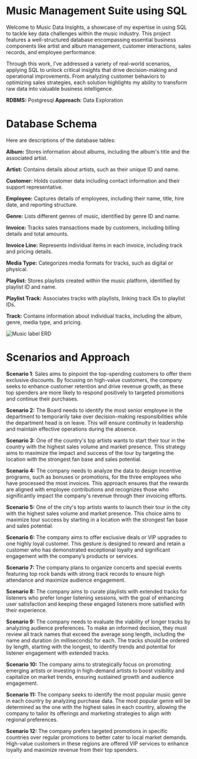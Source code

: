 # Music Management Suite using SQL
Welcome to Music Data Insights, a showcase of my expertise in using SQL to tackle key data challenges within the music industry. This project features a well-structured database encompassing essential business components like artist and album management, customer interactions, sales records, and employee performance.

Through this work, I’ve addressed a variety of real-world scenarios, applying SQL to unlock critical insights that drive decision-making and operational improvements. From analyzing customer behaviors to optimizing sales strategies, each solution highlights my ability to transform raw data into valuable business intelligence.

**RDBMS:** Postgresql
**Approach:** Data Exploration

# Database Schema
Here are descriptions of the database tables:

**Album:** Stores information about albums, including the album's title and the associated artist.

**Artist:** Contains details about artists, such as their unique ID and name.

**Customer:** Holds customer data including contact information and their support representative.

**Employee:** Captures details of employees, including their name, title, hire date, and reporting structure.

**Genre:** Lists different genres of music, identified by genre ID and name.

**Invoice:** Tracks sales transactions made by customers, including billing details and total amounts.

**Invoice Line:** Represents individual items in each invoice, including track and pricing details.

**Media Type:** Categorizes media formats for tracks, such as digital or physical.

**Playlist:** Stores playlists created within the music platform, identified by playlist ID and name.

**Playlist Track:** Associates tracks with playlists, linking track IDs to playlist IDs.

**Track:** Contains information about individual tracks, including the album, genre, media type, and pricing.

![Music label ERD](https://github.com/user-attachments/assets/d32a39eb-3a98-4efc-b61f-b839b8827457)

# Scenarios and Approach
**Scenario 1**: Sales aims to pinpoint the top-spending customers to offer them exclusive discounts. 
By focusing on high-value customers, the company seeks to enhance customer retention and 
drive revenue growth, as these top spenders are more likely to respond positively to targeted 
promotions and continue their purchases.

**Scenario 2:** The Board needs to identify the most senior employee in the department to 
temporarily take over decision-making responsibilities while the department head is on leave. 
This will ensure continuity in leadership and maintain effective operations during the absence.

**Scenario 3:** One of the country's top artists wants to start their tour in the country with the 
highest sales volume and market presence. This strategy aims to maximize the impact and success
of the tour by targeting the location with the strongest fan base and sales potential.

**Scenario 4:** The company needs to analyze the data to design incentive programs, such as bonuses
or promotions, for the three employees who have processed the most invoices. This approach 
ensures that the rewards are aligned with employee contributions and recognizes those who 
significantly impact the company's revenue through their invoicing efforts.

**Scenario 5:** One of the city's top artists wants to launch their tour in the city with the 
highest sales volume and market presence. This choice aims to maximize tour success by 
starting in a location with the strongest fan base and sales potential. 

**Scenario 6:** The company aims to offer exclusive deals or VIP upgrades to one highly loyal 
customer. This gesture is designed to reward and retain a customer who has demonstrated 
exceptional loyalty and significant engagement with the company’s products or services.

**Scenario 7:** The company plans to organize concerts and special events featuring top rock bands 
with strong track records to ensure high attendance and maximize audience engagement.

**Scenario 8:** The company aims to curate playlists with extended tracks for listeners who prefer 
longer listening sessions, with the goal of enhancing user satisfaction and keeping these 
engaged listeners more satisfied with their experience.

**Scenario 9:** The company needs to evaluate the viability of longer tracks by analyzing audience 
preferences. To make an informed decision, they must review all track names that exceed the 
average song length, including the name and duration (in milliseconds) for each. The tracks 
should be ordered by length, starting with the longest, to identify trends and potential for 
listener engagement with extended tracks.

**Scenario 10:** The company aims to strategically focus on promoting emerging artists or investing 
in high-demand artists to boost visibility and capitalize on market trends, ensuring 
sustained growth and audience engagement.

**Scenario 11:** The company seeks to identify the most popular music genre in each country by 
analyzing purchase data. The most popular genre will be determined as the one with the 
highest sales in each country, allowing the company to tailor its offerings and marketing 
strategies to align with regional preferences.

**Scenario 12:** The company prefers targeted promotions in specific countries over regular 
promotions to better cater to local market demands. High-value customers in these regions are 
offered VIP services to enhance loyalty and maximize revenue from their top spenders.


